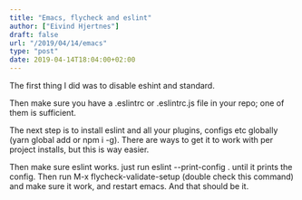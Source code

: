 ```yaml
---
title: "Emacs, flycheck and eslint"
author: ["Eivind Hjertnes"]
draft: false
url: "/2019/04/14/emacs"
type: "post"
date: 2019-04-14T18:04:00+02:00
---
```


The first thing I did was to disable eshint and standard.

Then make sure you have a .eslintrc or .eslintrc.js file in your repo;
one of them is sufficient.

The next step is to install eslint and all your plugins, configs etc
globally (yarn global add or npm i -g). There are ways to get it to work
with per project installs, but this is way easier.

Then make sure eslint works. just run eslint --print-config . until it
prints the config. Then run M-x flycheck-validate-setup (double check
this command) and make sure it work, and restart emacs. And that should
be it.
